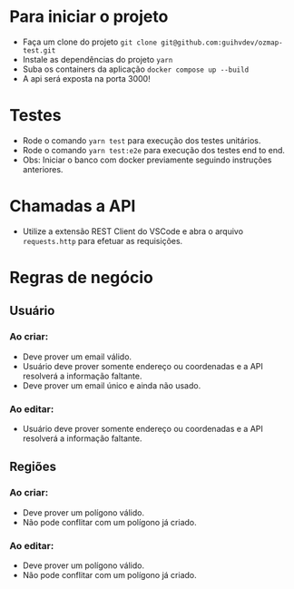# Para iniciar o projeto
- Faça um clone do projeto ```git clone git@github.com:guihvdev/ozmap-test.git```
- Instale as dependências do projeto ```yarn```
- Suba os containers da aplicação ```docker compose up --build```
- A api será exposta na porta 3000!

# Testes
- Rode o comando ```yarn test``` para execução dos testes unitários.
- Rode o comando ```yarn test:e2e``` para execução dos testes end to end.
- Obs: Iniciar o banco com docker previamente seguindo instruções anteriores.

# Chamadas a API
- Utilize a extensão REST Client do VSCode e abra o arquivo ```requests.http``` para efetuar as requisições.

# Regras de negócio

## Usuário
### Ao criar:
- Deve prover um email válido.
- Usuário deve prover somente endereço ou coordenadas e a API resolverá a informação faltante.
- Deve prover um email único e ainda não usado.
### Ao editar:
- Usuário deve prover somente endereço ou coordenadas e a API resolverá a informação faltante.

## Regiões
### Ao criar:
- Deve prover um polígono válido.
- Não pode conflitar com um polígono já criado.
### Ao editar:
- Deve prover um polígono válido.
- Não pode conflitar com um polígono já criado.
